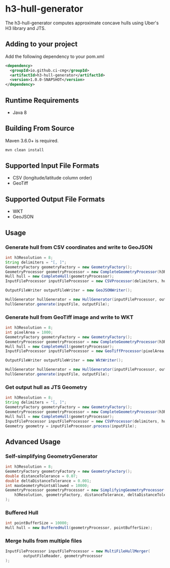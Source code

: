 # h3-hull-generator

The h3-hull-generator computes approximate concave hulls using Uber's H3 library and JTS.

## Adding to your project

Add the following dependency to your pom.xml

```xml
<dependency>
  <groupId>io.github.ci-cmg</groupId>
  <artifactId>h3-hull-generator</artifactId>
  <version>1.0.0-SNAPSHOT</version>
</dependency>
```

## Runtime Requirements
* Java 8

## Building From Source
Maven 3.6.0+ is required.
```bash
mvn clean install
```

## Supported Input File Formats
* CSV (longitude/latitude column order)
* GeoTiff

## Supported Output File Formats
* WKT
* GeoJSON

## Usage

### Generate hull from CSV coordinates and write to GeoJSON
```java
int h3Resolution = 8;
String delimiters = "[, ]";
GeometryFactory geometryFactory = new GeometryFactory();
GeometryProcessor geometryProcessor = new CompleteGeometryProcessor(h3Resolution, geometryFactory);
Hull hull = new CompleteHull(geometryProcessor);
InputFileProcessor inputFileProcessor = new CSVProcessor(delimiters, hull);

OutputFileWriter outputFileWriter = new GeoJSONWriter();

HullGenerator hullGenerator = new HullGenerator(inputFileProcessor, outputFileWriter);
hullGenerator.generate(inputFile, outputFile);
```

### Generate hull from GeoTiff image and write to WKT
```java
int h3Resolution = 8;
int pixelArea = 1000;
GeometryFactory geometryFactory = new GeometryFactory();
GeometryProcessor geometryProcessor = new CompleteGeometryProcessor(h3Resolution, geometryFactory);
Hull hull = new CompleteHull(geometryProcessor);
InputFileProcessor inputFileProcessor = new GeoTiffProcessor(pixelArea, hull);

OutputFileWriter outputFileWriter = new WktWriter();

HullGenerator hullGenerator = new HullGenerator(inputFileProcessor, outputFileWriter);
hullGenerator.generate(inputFile, outputFile);
```

### Get output hull as JTS Geometry
```java
int h3Resolution = 8;
String delimiters = "[, ]";
GeometryFactory geometryFactory = new GeometryFactory();
GeometryProcessor geometryProcessor = new CompleteGeometryProcessor(h3Resolution, geometryFactory);
Hull hull = new CompleteHull(geometryProcessor);
InputFileProcessor inputFileProcessor = new CSVProcessor(delimiters, hull);
Geometry geometry = inputFileProcessor.process(inputFile);
```

## Advanced Usage

### Self-simplifying GeometryGenerator
```java
int h3Resolution = 8;
GeometryFactory geometryFactory = new GeometryFactory();
double distanceTolerance = 0.07;
double deltaDistanceTolerance = 0.001;
int maxGeometryPointsAllowed = 10000;
GeometryProcessor geometryProcessor = new SimplifyingGeometryProcessor(
    h3Resolution, geometryFactory, distanceTolerance, deltaDistanceTolerance, maxGeometryPointsAllowed  
);
```

### Buffered Hull
```java
int pointBufferSize = 10000;
Hull hull = new BufferedHull(geometryProcessor, pointBufferSize);
```

### Merge hulls from multiple files
```java
InputFileProcessor inputFileProcessor = new MultiFileHullMerger(
        outputFileReader, geometryProcessor
);
```
